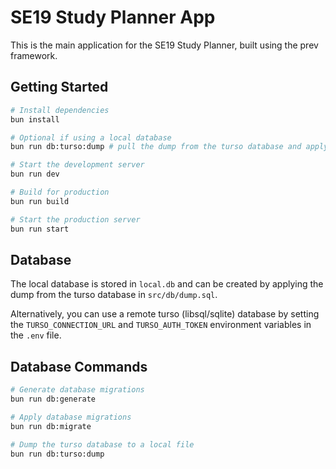 # SE19 Study Planner App

This is the main application for the SE19 Study Planner, built using the prev framework.

## Getting Started

```bash
# Install dependencies
bun install

# Optional if using a local database
bun run db:turso:dump # pull the dump from the turso database and apply to local.db

# Start the development server
bun run dev

# Build for production
bun run build

# Start the production server
bun run start
```

## Database

The local database is stored in `local.db` and can be created by applying the dump from the turso database in `src/db/dump.sql`.

Alternatively, you can use a remote turso (libsql/sqlite) database by setting the `TURSO_CONNECTION_URL` and `TURSO_AUTH_TOKEN` environment variables in the `.env` file.

## Database Commands

```bash
# Generate database migrations
bun run db:generate

# Apply database migrations
bun run db:migrate

# Dump the turso database to a local file
bun run db:turso:dump
```
